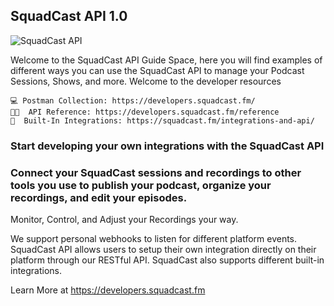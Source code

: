 ## SquadCast API 1.0

<p align="left"> <img src="scapidark" alt="SquadCast API" /> </p>


Welcome to the SquadCast API Guide Space, here you will find examples of different ways you can use the SquadCast API to manage your Podcast Sessions, Shows, and more.
Welcome to the developer resources

    💻 Postman Collection: https://developers.squadcast.fm/
    🧑‍💻  API Reference: https://developers.squadcast.fm/reference
    🧩  Built-In Integrations: https://squadcast.fm/integrations-and-api/
   
 
 ### Start developing your own integrations with the SquadCast API

### Connect your SquadCast sessions and recordings to other tools you use to publish your podcast, organize your recordings, and edit your episodes.
Monitor, Control, and Adjust your Recordings your way.

We support personal webhooks to listen for different platform events.
SquadCast API allows users to setup their own integration directly on their platform through our RESTful API.
SquadCast also supports different built-in integrations.


Learn More at https://developers.squadcast.fm
